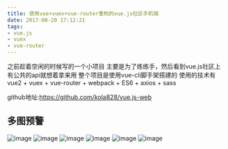 ```yaml
---
title: 使用vue+vuex+vue-router重构的vue.js社区手机端
date: 2017-08-20 17:12:21
tags:
- vue.js
- vuex
- vue-router
---
```


之前趁着空闲的时候写的一个小项目
主要是为了练练手，然后看到vue.js社区上有公共的api就想着拿来用
整个项目是使用vue-cli脚手架搭建的
使用的技术有
vue2 + vuex + vue-router + webpack + ES6 + axios + sass <!--more-->


github地址:https://github.com/kola828/vue.js-web

多图预警
------------------------------------------------------
![image](/img/artImg/100101.png)
![image](/img/artImg/100106.png)
![image](/img/artImg/100102.png)
![image](/img/artImg/100103.png)
![image](/img/artImg/100104.png)
![image](/img/artImg/100105.png)
